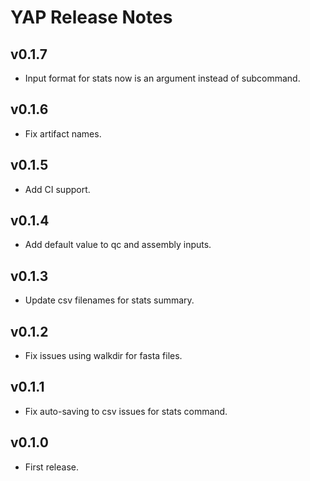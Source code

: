 # YAP Release Notes

## v0.1.7

- Input format for stats now is an argument instead of subcommand.

## v0.1.6

- Fix artifact names.

## v0.1.5

- Add CI support.

## v0.1.4

- Add default value to qc and assembly inputs.

## v0.1.3

- Update csv filenames for stats summary.

## v0.1.2

- Fix issues using walkdir for fasta files.

## v0.1.1

- Fix auto-saving to csv issues for stats command.

## v0.1.0

- First release.
